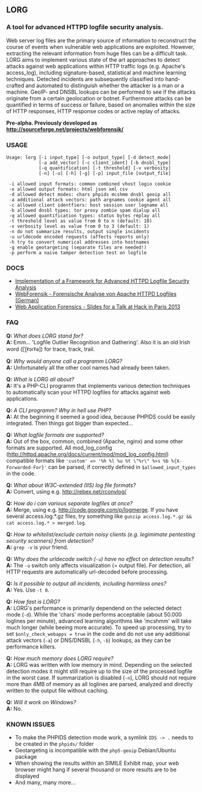 ## LORG
### A tool for advanced HTTPD logfile security analysis.

Web server log files are the primary source of information to reconstruct the course of events when vulnerable web applications are exploited. However, extracting the relevant information from huge files can be a difficult task. LORG aims to implement various state of the art approaches to detect attacks against web applications within HTTP traffic logs (e.g. Apache's access_log), including signature-based, statistical and machine learning techniques. Detected incidents are subsequently classified into hand-crafted and automated to distinguish whether the attacker is a man or a machine. GeoIP- and DNSBL lookups can be performed to see if the attacks originate from a certain geolocation or botnet. Furthermore attacks can be quantified in terms of success or failure, based on anomalies within the size of HTTP responses, HTTP response codes or active replay of attacks.

**Pre-alpha. Previously developed as http://sourceforge.net/projects/webforensik/**

### USAGE
```
Usage: lorg [-i input_type] [-o output_type] [-d detect_mode]
            [-a add_vector] [-c client_ident] [-b dnsbl_type]
            [-q quantification] [-t threshold] [-v verbosity]
            [-n] [-u] [-h] [-g] [-p] input_file [output_file]

 -i allowed input formats: common combined vhost logio cookie
 -o allowed output formats: html json xml csv
 -d allowed detect modes: chars phpids mcshmm dnsbl geoip all
 -a additional attack vectors: path argnames cookie agent all
 -c allowed client identfiers: host session user logname all
 -b allowed dnsbl types: tor proxy zombie spam dialup all
 -q allowed quantification types: status bytes replay all
 -t threshold level as value from 0 to n (default: 10)
 -v verbosity level as value from 0 to 3 (default: 1)
 -n do not summarize results, output single incidents
 -u urldecode encoded requests (affects reports only)
 -h try to convert numerical addresses into hostnames
 -g enable geotargeting (separate files are needed!)
 -p perform a naive tamper detection test on logfile

```

### DOCS

* [Implementation of a Framework for Advanced HTTPD Logfile Security Analysis](https://github.com/jensvoid/lorg/papers/2012-web-application-forensics.pdf)
* [WebForensik - Forensische Analyse von Apache HTTPD Logfiles (German)](https://github.com/jensvoid/lorg/papers/2012-webforensik-german.pdf)
* [Web Application Forensics - Slides for a Talk at Hack in Paris 2013](https://github.com/jensvoid/lorg/papers/2013-hip-conference-slides.pdf)

### FAQ

**Q:** _What does LORG stand for?_  
**A:** Emm... 'Logfile Outlier Recognition and Gathering'. Also it is an old Irish word ([ˈl̪ˠɔɾˠə]) for trace, track, trail.

**Q:** _Why would anyone call a programm LORG?_  
**A:** Unfortunately all the other cool names had already been taken.

**Q:** _What is LORG all about?_  
**A:** It's a PHP-CLI programm that implements various detection techniques to automatically scan your HTTPD logfiles for attacks against web applications.

**Q:** _A CLI programm? Why in hell use PHP?_  
**A:** At the beginning it seemed a good idea, because PHPIDS could be easily integrated. Then things got bigger than expected...

**Q:** _What logfile formats are supported?_  
**A:** Out of the box, common, combined (Apache, nginx) and some other formats are supported. All mod_log_config (http://httpd.apache.org/docs/current/mod/mod_log_config.html) compatible formats like `'custom' => '%h %l %u %t \"%r\" %>s %b %{X-Forwarded-For}'` can be parsed, if correctly defined in `$allowed_input_types` in the code.

**Q:** _What about W3C-extended (IIS) log file formats?_  
**A:** Convert, using e.g. http://rebex.net/rconvlog/

**Q:** _How do i can various separate logfiles at once?_  
**A:** Merge, using e.g. http://code.google.com/p/logmerge. If you have several access.log.*.gz files, try something like `gunzip access.log.*.gz && cat access.log.* > merged.log`.

**Q:** _How to whitelist/exclude certain noisy clients (e.g. legimimate pentesting security scanners) from detection?_  
**A:** `grep -v` is your friend.

**Q:** _Why does the urldecode switch (`-u`) have no effect on detection results?_  
**A:** The `-u` switch only affects visualization (= output file). For detection, all HTTP requests are automatically url-decoded before processing.

**Q:** _Is it possible to output *all* incidents, including harmless ones?_  
**A:** Yes. Use `-t 0`.

**Q:** _How fast is LORG?_  
**A:** LORG's performance is primarily dependend on the selected detect mode (`-d`). While the 'chars' mode performs acceptable (about 50.000 loglines per minute), advanced learning algorithms like 'mcshmm' will take much longer (while beeing more accurate). To speed up processing, try to set `$only_check_webapps = true` in the code and do not use any additional attack vectors (`-a`) or DNS/DNSBL (`-h`, `-b`) lookups, as they can be performance killers.

**Q:** _How much memory does LORG require?_  
**A:** LORG was written with low memory in mind. Depending on the selected detection modes it might still require up to the size of the processed logfile in the worst case. If summarization is disabled (`-n`), LORG should not require more than 4MB of memory as all loglines are parsed, analyzed and directly written to the output file without caching.

**Q:** _Will it work on Windows?_  
**A:** No.


### KNOWN ISSUES

* To make the PHPIDS detection mode work, a symlink `IDS -> .` needs to be created in the `phpids/` folder
* Geotargeting is incompatible with the `php5-geoip` Debian/Ubuntu package
* When showing the results within an SIMILE Exhibit map, your web browser might hang if several thousand or more results are to be displayed
* And many, many more...
